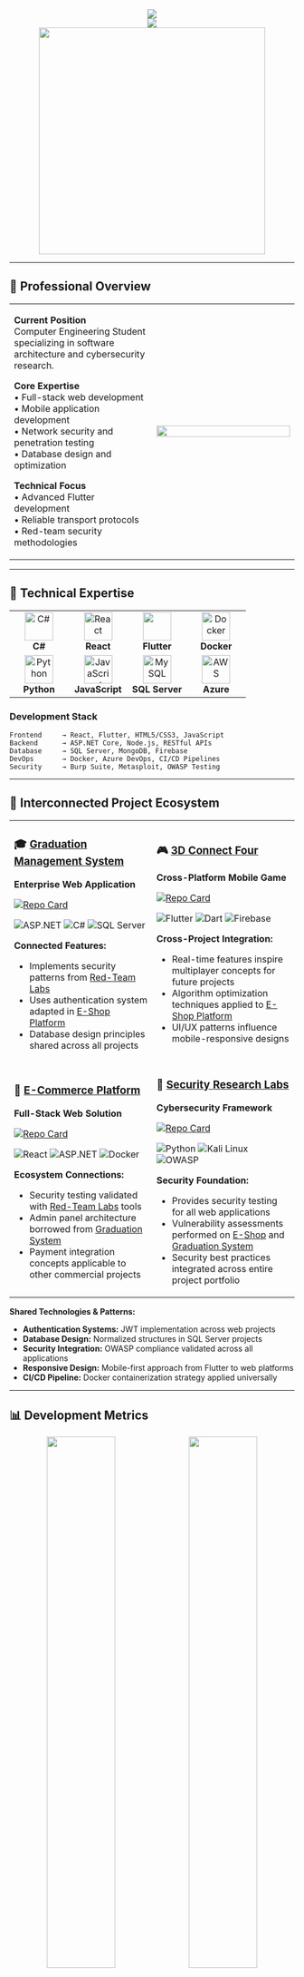 <div align="center">
  <img src="https://capsule-render.vercel.app/api?type=waving&color=gradient&customColorList=0,2,2,5,30&height=200&section=header&text=Muhanned%20Hasan&fontSize=70&fontColor=fff&animation=twinkling&fontAlignY=35&desc=Computer%20Engineering%20%7C%20Software%20Developer%20%7C%20Security%20Researcher&descAlignY=55&descSize=18" />
</div>

<div align="center">
  <img src="https://readme-typing-svg.herokuapp.com/?font=JetBrains+Mono&weight=600&size=28&duration=3000&pause=1000&color=00D4AA&center=true&vCenter=true&width=600&height=100&lines=Full-Stack+Developer;Cybersecurity+Specialist;Computer+Engineering+Student;Open+Source+Contributor" />
</div>

<div align="center">
  <img src="https://user-images.githubusercontent.com/74038190/212284158-e840e285-664b-44d7-b79b-e264b5e54825.gif" width="400">
</div>

---

## 🎯 Professional Overview

<table>
<tr>
<td width="50%">

**Current Position**  
Computer Engineering Student specializing in software architecture and cybersecurity research.

**Core Expertise**  
• Full-stack web development  
• Mobile application development  
• Network security and penetration testing  
• Database design and optimization  

**Technical Focus**  
• Advanced Flutter development  
• Reliable transport protocols  
• Red-team security methodologies  

</td>
<td width="50%">

<img align="center" src="https://user-images.githubusercontent.com/74038190/229223263-cf2e4b07-2615-4f87-9c38-e37600f8381a.gif" width="100%">

</td>
</tr>
</table>

---

## 💼 Technical Expertise

<div align="center">
<table>
<tr>
<td align="center" width="25%">
<img src="https://techstack-generator.vercel.app/csharp-icon.svg" alt="C#" width="50" height="50" />
<br><b>C#</b>
</td>
<td align="center" width="25%">
<img src="https://techstack-generator.vercel.app/react-icon.svg" alt="React" width="50" height="50" />
<br><b>React</b>
</td>
<td align="center" width="25%">
<img src="https://cdn.jsdelivr.net/gh/devicons/devicon/icons/flutter/flutter-original.svg" width="50" height="50" />
<br><b>Flutter</b>
</td>
<td align="center" width="25%">
<img src="https://techstack-generator.vercel.app/docker-icon.svg" alt="Docker" width="50" height="50" />
<br><b>Docker</b>
</td>
</tr>
<tr>
<td align="center" width="25%">
<img src="https://techstack-generator.vercel.app/python-icon.svg" alt="Python" width="50" height="50" />
<br><b>Python</b>
</td>
<td align="center" width="25%">
<img src="https://techstack-generator.vercel.app/js-icon.svg" alt="JavaScript" width="50" height="50" />
<br><b>JavaScript</b>
</td>
<td align="center" width="25%">
<img src="https://techstack-generator.vercel.app/mysql-icon.svg" alt="MySQL" width="50" height="50" />
<br><b>SQL Server</b>
</td>
<td align="center" width="25%">
<img src="https://techstack-generator.vercel.app/aws-icon.svg" alt="AWS" width="50" height="50" />
<br><b>Azure</b>
</td>
</tr>
</table>
</div>

### Development Stack
```
Frontend     → React, Flutter, HTML5/CSS3, JavaScript
Backend      → ASP.NET Core, Node.js, RESTful APIs
Database     → SQL Server, MongoDB, Firebase
DevOps       → Docker, Azure DevOps, CI/CD Pipelines
Security     → Burp Suite, Metasploit, OWASP Testing
```

---

## 🚀 Interconnected Project Ecosystem

<div align="center">
<table>
<tr>
<td width="50%">

### 🎓 [Graduation Management System](https://github.com/MOHANED8/graduation-management-system)
**Enterprise Web Application**

[![Repo Card](https://github-readme-stats.vercel.app/api/pin/?username=MOHANED8&repo=graduation-management-system&theme=radical&hide_border=true&bg_color=0D1117)](https://github.com/MOHANED8/graduation-management-system)

![ASP.NET](https://img.shields.io/badge/ASP.NET-512BD4?style=flat-square&logo=dotnet)
![C#](https://img.shields.io/badge/C%23-239120?style=flat-square&logo=csharp)
![SQL Server](https://img.shields.io/badge/SQL%20Server-CC2927?style=flat-square&logo=microsoft-sql-server)

**Connected Features:**
- Implements security patterns from [Red-Team Labs](https://github.com/MOHANED8/red-team-labs)
- Uses authentication system adapted in [E-Shop Platform](https://github.com/MOHANED8/eshop-platform)
- Database design principles shared across all projects

</td>
<td width="50%">

### 🎮 [3D Connect Four](https://github.com/MOHANED8/3d-connect-four)
**Cross-Platform Mobile Game**

[![Repo Card](https://github-readme-stats.vercel.app/api/pin/?username=MOHANED8&repo=3d-connect-four&theme=radical&hide_border=true&bg_color=0D1117)](https://github.com/MOHANED8/3d-connect-four)

![Flutter](https://img.shields.io/badge/Flutter-02569B?style=flat-square&logo=flutter)
![Dart](https://img.shields.io/badge/Dart-0175C2?style=flat-square&logo=dart)
![Firebase](https://img.shields.io/badge/Firebase-FFCA28?style=flat-square&logo=firebase)

**Cross-Project Integration:**
- Real-time features inspire multiplayer concepts for future projects
- Algorithm optimization techniques applied to [E-Shop Platform](https://github.com/MOHANED8/eshop-platform)
- UI/UX patterns influence mobile-responsive designs

</td>
</tr>
<tr>
<td width="50%">

### 🛒 [E-Commerce Platform](https://github.com/MOHANED8/eshop-platform)
**Full-Stack Web Solution**

[![Repo Card](https://github-readme-stats.vercel.app/api/pin/?username=MOHANED8&repo=eshop-platform&theme=radical&hide_border=true&bg_color=0D1117)](https://github.com/MOHANED8/eshop-platform)

![React](https://img.shields.io/badge/React-61DAFB?style=flat-square&logo=react)
![ASP.NET](https://img.shields.io/badge/ASP.NET-512BD4?style=flat-square&logo=dotnet)
![Docker](https://img.shields.io/badge/Docker-2496ED?style=flat-square&logo=docker)

**Ecosystem Connections:**
- Security testing validated with [Red-Team Labs](https://github.com/MOHANED8/red-team-labs) tools
- Admin panel architecture borrowed from [Graduation System](https://github.com/MOHANED8/graduation-management-system)
- Payment integration concepts applicable to other commercial projects

</td>
<td width="50%">

### 🔐 [Security Research Labs](https://github.com/MOHANED8/red-team-labs)
**Cybersecurity Framework**

[![Repo Card](https://github-readme-stats.vercel.app/api/pin/?username=MOHANED8&repo=red-team-labs&theme=radical&hide_border=true&bg_color=0D1117)](https://github.com/MOHANED8/red-team-labs)

![Python](https://img.shields.io/badge/Python-3776AB?style=flat-square&logo=python)
![Kali Linux](https://img.shields.io/badge/Kali%20Linux-557C94?style=flat-square&logo=kali-linux)
![OWASP](https://img.shields.io/badge/OWASP-000000?style=flat-square&logo=owasp)

**Security Foundation:**
- Provides security testing for all web applications
- Vulnerability assessments performed on [E-Shop](https://github.com/MOHANED8/eshop-platform) and [Graduation System](https://github.com/MOHANED8/graduation-management-system)
- Security best practices integrated across entire project portfolio

</td>
</tr>
</table>
</div>



**Shared Technologies & Patterns:**
- **Authentication Systems:** JWT implementation across web projects
- **Database Design:** Normalized structures in SQL Server projects
- **Security Integration:** OWASP compliance validated across all applications
- **Responsive Design:** Mobile-first approach from Flutter to web platforms
- **CI/CD Pipeline:** Docker containerization strategy applied universally

---

## 📊 Development Metrics

<div align="center">
<img width="49%" src="https://github-readme-stats.vercel.app/api?username=MOHANED8&show_icons=true&theme=radical&hide_border=true&bg_color=0D1117&title_color=F85D7F&icon_color=F85D7F&text_color=FFFFFF&custom_title=GitHub%20Statistics" />
<img width="49%" src="https://github-readme-stats.vercel.app/api/top-langs/?username=MOHANED8&layout=compact&theme=radical&hide_border=true&bg_color=0D1117&title_color=F85D7F&text_color=FFFFFF" />
</div>

<div align="center">
<img width="70%" src="https://github-readme-streak-stats.herokuapp.com/?user=MOHANED8&theme=radical&hide_border=true&background=0D1117&stroke=F85D7F&ring=F85D7F&fire=F85D7F&currStreakLabel=F85D7F" />
</div>

<div align="center">
<img src="https://github-readme-activity-graph.vercel.app/graph?username=MOHANED8&bg_color=0d1117&color=f85d7f&line=f85d7f&point=ffffff&area=true&hide_border=true" width="100%"/>
</div>

---

## 🏆 Professional Recognition

<div align="center">
<img src="https://github-profile-trophy.vercel.app/?username=MOHANED8&theme=radical&no-frame=true&column=6&margin-w=15&margin-h=15&no-bg=true" />
</div>

---

## 📫 Professional Contact

<div align="center">
<table>
<tr>
<td align="center">
<a href="https://www.linkedin.com/in/muhanned-hasan-246b25235/">
<img src="https://img.shields.io/badge/LinkedIn-0A66C2?style=for-the-badge&logo=linkedin&logoColor=white&labelColor=0A66C2" />
</a>
</td>
<td align="center">
<a href="mailto:mohanedmohamed8686@gmail.com">
<img src="https://img.shields.io/badge/Email-EA4335?style=for-the-badge&logo=gmail&logoColor=white&labelColor=EA4335" />
</a>
</td>
<td align="center">
<a href="https://github.com/MOHANED8">
<img src="https://img.shields.io/badge/GitHub-181717?style=for-the-badge&logo=github&logoColor=white&labelColor=181717" />
</a>
</td>
</tr>
</table>
</div>

---

## 📈 Profile Analytics

<div align="center">
<img src="https://komarev.com/ghpvc/?username=MOHANED8&style=for-the-badge&color=F85D7F&labelColor=0D1117" />
<img src="https://img.shields.io/github/followers/MOHANED8?label=Followers&style=for-the-badge&color=F85D7F&labelColor=0D1117" />
<img src="https://img.shields.io/github/stars/MOHANED8?style=for-the-badge&color=F85D7F&labelColor=0D1117" />
</div>

---

<div align="center">
  <img src="https://readme-typing-svg.herokuapp.com/?font=JetBrains+Mono&weight=600&size=20&duration=4000&pause=1000&color=00D4AA&center=true&vCenter=true&width=600&height=50&lines=Open+to+collaboration+and+new+opportunities;Building+secure%2C+scalable+solutions;Let's+connect+and+create+something+exceptional" />
</div>

<div align="center">
  <img src="https://capsule-render.vercel.app/api?type=waving&color=gradient&customColorList=0,2,2,5,30&height=120&section=footer" />
</div>
